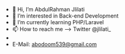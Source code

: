 - 👋 Hi, I’m AbdulRahman Jlilati
- 👀 I’m interested in Back-end Development
- 🌱 I’m currently learning PHP/Laravel
- 📫 How to reach me -->  Twitter @jlilati_
- 
- E-Mail:  abodoom539@gmail.com
